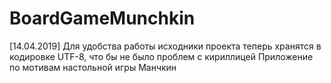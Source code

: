 # BoardGameMunchkin
[14.04.2019] Для удобства работы исходники проекта теперь хранятся в кодировке UTF-8, что бы не было проблем с кириллицей
Приложение по мотивам настольной игры Манчкин
